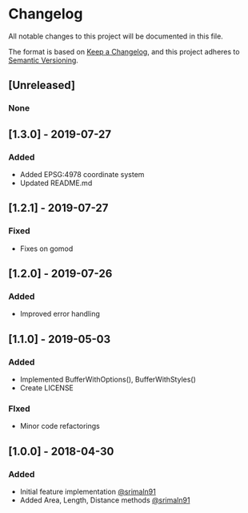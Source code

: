 # Changelog

All notable changes to this project will be documented in this file.

The format is based on [Keep a Changelog](https://keepachangelog.com/en/1.0.0/),
and this project adheres to [Semantic Versioning](https://semver.org/spec/v2.0.0.html).

## [Unreleased]

### None

## [1.3.0] - 2019-07-27

### Added

- Added EPSG:4978 coordinate system
- Updated README.md

## [1.2.1] - 2019-07-27

### Fixed

- Fixes on gomod

## [1.2.0] - 2019-07-26

### Added

- Improved error handling

## [1.1.0] - 2019-05-03

### Added

- Implemented BufferWithOptions(), BufferWithStyles()
- Create LICENSE

### FIxed

- Minor code refactorings

## [1.0.0] - 2018-04-30

### Added

- Initial feature implementation [@srimaln91](https://github.com/srimaln91)
- Added Area, Length, Distance methods [@srimaln91](https://github.com/srimaln91)

